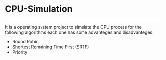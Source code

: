 # CPU-Simulation
------
It is a operating system project to simulate the CPU process for the following algorithms each one has some advanteges and disadvanteges:
- Round Robin
- Shortest Remaining Time First (SRTF)
- Priority 
